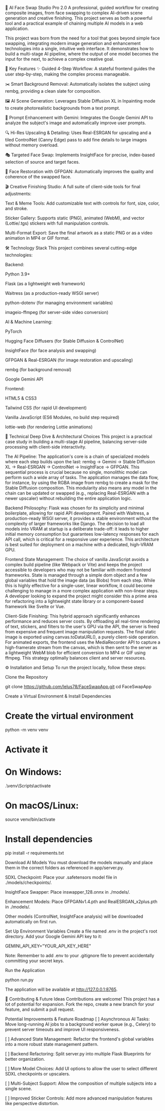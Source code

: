 🎨 AI Face Swap Studio Pro 2.0
A professional, guided workflow for creating composite images, from face swapping to complex AI-driven scene generation and creative finishing. This project serves as both a powerful tool and a practical example of chaining multiple AI models in a web application.

This project was born from the need for a tool that goes beyond simple face swapping, integrating modern image generation and enhancement technologies into a single, intuitive web interface. It demonstrates how to build a multi-stage AI pipeline, where the output of one model becomes the input for the next, to achieve a complex creative goal.

🚀 Key Features
✨ Guided 4-Step Workflow: A stateful frontend guides the user step-by-step, making the complex process manageable.

✂️ Smart Background Removal: Automatically isolates the subject using rembg, providing a clean slate for composition.

🖼️ AI Scene Generation: Leverages Stable Diffusion XL in Inpainting mode to create photorealistic backgrounds from a text prompt.

🧠 Prompt Enhancement with Gemini: Integrates the Google Gemini API to analyze the subject's image and automatically improve user prompts.

🔍 Hi-Res Upscaling & Detailing: Uses Real-ESRGAN for upscaling and a tiled ControlNet (Canny Edge) pass to add fine details to large images without memory overload.

🎭 Targeted Face Swap: Implements InsightFace for precise, index-based selection of source and target faces.

🌟 Face Restoration with GFPGAN: Automatically improves the quality and coherence of the swapped face.

🎬 Creative Finishing Studio: A full suite of client-side tools for final adjustments:

Text & Meme Tools: Add customizable text with controls for font, size, color, and stroke.

Sticker Gallery: Supports static (PNG), animated (WebM), and vector (Lottie/.tgs) stickers with full manipulation controls.

Multi-Format Export: Save the final artwork as a static PNG or as a video animation in MP4 or GIF format.

🛠️ Technology Stack
This project combines several cutting-edge technologies:

Backend:

Python 3.9+

Flask (as a lightweight web framework)

Waitress (as a production-ready WSGI server)

python-dotenv (for managing environment variables)

imageio-ffmpeg (for server-side video conversion)

AI & Machine Learning:

PyTorch

Hugging Face Diffusers (for Stable Diffusion & ControlNet)

InsightFace (for face analysis and swapping)

GFPGAN & Real-ESRGAN (for image restoration and upscaling)

rembg (for background removal)

Google Gemini API

Frontend:

HTML5 & CSS3

Tailwind CSS (for rapid UI development)

Vanilla JavaScript (ES6 Modules, no build step required)

lottie-web (for rendering Lottie animations)

🧠 Technical Deep Dive & Architectural Choices
This project is a practical case study in building a multi-stage AI pipeline, balancing server-side processing with client-side interactivity.

The AI Pipeline: The application's core is a chain of specialized models where each step builds upon the last: rembg → Gemini → Stable Diffusion XL → Real-ESRGAN → ControlNet → InsightFace → GFPGAN. This sequential process is crucial because no single, monolithic model can perform such a wide array of tasks. The application manages the data flow, for instance, by using the RGBA image from rembg to create a mask for the Stable Diffusion composition. This modularity also means any model in the chain can be updated or swapped (e.g., replacing Real-ESRGAN with a newer upscaler) without rebuilding the entire application logic.

Backend Philosophy: Flask was chosen for its simplicity and minimal boilerplate, allowing for rapid API development. Paired with Waitress, a production-ready WSGI server, it provides a stable environment without the complexity of larger frameworks like Django. The decision to load all models into VRAM at startup is a deliberate trade-off: it leads to higher initial memory consumption but guarantees low-latency responses for each API call, which is critical for a responsive user experience. This architecture is best suited for deployment on a machine with a dedicated, high-VRAM GPU.

Frontend State Management: The choice of vanilla JavaScript avoids a complex build pipeline (like Webpack or Vite) and keeps the project accessible to developers who may not be familiar with modern frontend frameworks. State is managed through a simple dom object and a few global variables that hold the image data (as Blobs) from each step. While this is highly effective for a single-user, linear workflow, it could become challenging to manage in a more complex application with non-linear steps. A developer looking to expand the project might consider this a prime area for refactoring into a lightweight state library or a component-based framework like Svelte or Vue.

Client-Side Finishing: This hybrid approach significantly enhances performance and reduces server costs. By offloading all real-time rendering of text, stickers, and filters to the user's GPU via the <canvas> API, the server is freed from expensive and frequent image manipulation requests. The final static image is exported using canvas.toDataURL(), a purely client-side operation. For animated exports, the frontend uses the MediaRecorder API to capture a high-framerate stream from the canvas, which is then sent to the server as a lightweight WebM blob for efficient conversion to MP4 or GIF using ffmpeg. This strategy optimally balances client and server resources.

⚙️ Installation and Setup
To run the project locally, follow these steps:

Clone the Repository

git clone https://github.com/lelus78/FaceSwapApp.git
cd FaceSwapApp


Create a Virtual Environment & Install Dependencies

# Create the virtual environment
python -m venv venv

# Activate it
# On Windows:
.\venv\Scripts\activate
# On macOS/Linux:
source venv/bin/activate

# Install dependencies
pip install -r requirements.txt


Download AI Models
You must download the models manually and place them in the correct folders as referenced in app/server.py.

SDXL Checkpoint: Place your .safetensors model file in ./models/checkpoints/.

InsightFace Swapper: Place inswapper_128.onnx in ./models/.

Enhancement Models: Place GFPGANv1.4.pth and RealESRGAN_x2plus.pth in ./models/.

Other models (ControlNet, InsightFace analysis) will be downloaded automatically on first run.

Set Up Environment Variables
Create a file named .env in the project's root directory. Add your Google Gemini API key to it:

GEMINI_API_KEY="YOUR_API_KEY_HERE"


Note: Remember to add .env to your .gitignore file to prevent accidentally committing your secret keys.

Run the Application

python run.py


The application will be available at http://127.0.0.1:8765.

🔧 Contributing & Future Ideas
Contributions are welcome! This project has a lot of potential for expansion. Fork the repo, create a new branch for your feature, and submit a pull request.

Potential Improvements & Feature Roadmap
[ ] Asynchronous AI Tasks: Move long-running AI jobs to a background worker queue (e.g., Celery) to prevent server timeouts and improve UI responsiveness.

[ ] Advanced State Management: Refactor the frontend's global variables into a more robust state management pattern.

[ ] Backend Refactoring: Split server.py into multiple Flask Blueprints for better organization.

[ ] More Model Choices: Add UI options to allow the user to select different SDXL checkpoints or upscalers.

[ ] Multi-Subject Support: Allow the composition of multiple subjects into a single scene.

[ ] Improved Sticker Controls: Add more advanced manipulation features like perspective distortion.